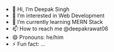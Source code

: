 - 👋 Hi, I’m Deepak Singh
- 👀 I’m interested in Web Development
- 🌱 I’m currently learning MERN Stack
- 📫 How to reach me @deepakrawat06
- 😄 Pronouns: he/him
- ⚡ Fun fact: ...

<!---
deepakrawat06/deepakrawat06 is a ✨ special ✨ repository because its `README.md` (this file) appears on your GitHub profile.
You can click the Preview link to take a look at your changes.
--->

